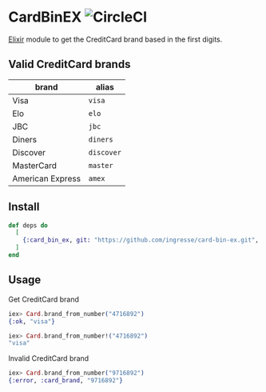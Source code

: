 # CardBinEX ![CircleCI](https://circleci.com/gh/ingresse/card-bin-ex.svg?style=svg&circle-token=85d26c37066199b5453a20bc20b2fe994fc9cd34)

[Elixir](https://elixir-lang.org/) module to get the CreditCard brand based in the first digits.


## Valid CreditCard brands

 | brand            | alias      |
 |------------------|------------|
 | Visa             | `visa`     |
 | Elo              | `elo`      |
 | JBC              | `jbc`      |
 | Diners           | `diners`   |
 | Discover         | `discover` |
 | MasterCard       | `master`   |
 | American Express | `amex`     |

## Install

```elixir
def deps do
  [
    {:card_bin_ex, git: "https://github.com/ingresse/card-bin-ex.git", tag: "1.0.0"}
  ]
end
```

## Usage

Get CreditCard brand

```elixir
iex> Card.brand_from_number("4716892")
{:ok, "visa"}
```

```elixir
iex> Card.brand_from_number!("4716892")
"visa"
```

Invalid CreditCard brand

```elixir
iex> Card.brand_from_number("9716892")
{:error, :card_brand, "9716892"}
```
